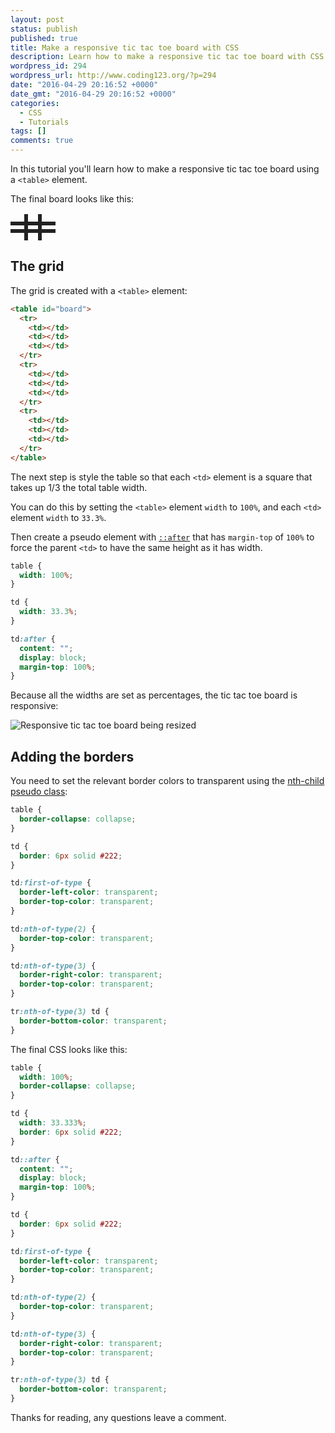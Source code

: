 ```yaml
---
layout: post
status: publish
published: true
title: Make a responsive tic tac toe board with CSS
description: Learn how to make a responsive tic tac toe board with CSS and HTML. This tutorial walks you through the process of making responsive squares for your board.
wordpress_id: 294
wordpress_url: http://www.coding123.org/?p=294
date: "2016-04-29 20:16:52 +0000"
date_gmt: "2016-04-29 20:16:52 +0000"
categories:
  - CSS
  - Tutorials
tags: []
comments: true
---
```


In this tutorial you'll learn how to make a responsive tic tac toe board using a `<table>` element.

The final board looks like this:

<style>
table {
  width: 100%;
  border-collapse: collapse;
}

td {
  width: 33.333%;
  border: 6px solid #222;
}

td::after {
  content: "";
  display: block;
  margin-top: 100%;
}

td {
  border: 6px solid #222;
}

td:first-of-type {
  border-left-color: transparent;
  border-top-color: transparent;
}

td:nth-of-type(2) {
  border-top-color: transparent;
}

td:nth-of-type(3) {
  border-right-color: transparent;
  border-top-color: transparent;
}

tr:nth-of-type(3) td {
  border-bottom-color: transparent;
}
</style>

<table id="board">
  <tr>
    <td></td>
    <td></td>
    <td></td>
  </tr>
  <tr>
    <td></td>
    <td></td>
    <td></td>
  </tr>
  <tr>
    <td></td>
    <td></td>
    <td></td>
  </tr>
</table>

## The grid

The grid is created with a `<table>` element:

```html
<table id="board">
  <tr>
    <td></td>
    <td></td>
    <td></td>
  </tr>
  <tr>
    <td></td>
    <td></td>
    <td></td>
  </tr>
  <tr>
    <td></td>
    <td></td>
    <td></td>
  </tr>
</table>
```

The next step is style the table so that each `<td>` element is a square that takes up 1/3 the total table width.

You can do this by setting the `<table>` element `width` to `100%`, and each `<td>` element `width` to `33.3%`.

Then create a pseudo element with <a rel="noopener" href="https://developer.mozilla.org/en/docs/Web/CSS/::after">`::after`</a> that has `margin-top` of `100%` to force the parent `<td>` to have the same height as it has width.

```css
table {
  width: 100%;
}

td {
  width: 33.3%;
}

td:after {
  content: "";
  display: block;
  margin-top: 100%;
}
```

Because all the widths are set as percentages, the tic tac toe board is responsive:

![Responsive tic tac toe board being resized](../assets/2016/04/responsive-tic-tac-toe-300x283.gif)

## Adding the borders

 You need to set the relevant border colors to transparent using the <a rel="noopener" href="https://developer.mozilla.org/en-US/docs/Web/CSS/:nth-child">nth-child pseudo class</a>:

```css
table {
  border-collapse: collapse;
}

td {
  border: 6px solid #222;
}

td:first-of-type {
  border-left-color: transparent;
  border-top-color: transparent;
}

td:nth-of-type(2) {
  border-top-color: transparent;
}

td:nth-of-type(3) {
  border-right-color: transparent;
  border-top-color: transparent;
}

tr:nth-of-type(3) td {
  border-bottom-color: transparent;
}
```

The final CSS looks like this:

```css
table {
  width: 100%;
  border-collapse: collapse;
}

td {
  width: 33.333%;
  border: 6px solid #222;
}

td::after {
  content: "";
  display: block;
  margin-top: 100%;
}

td {
  border: 6px solid #222;
}

td:first-of-type {
  border-left-color: transparent;
  border-top-color: transparent;
}

td:nth-of-type(2) {
  border-top-color: transparent;
}

td:nth-of-type(3) {
  border-right-color: transparent;
  border-top-color: transparent;
}

tr:nth-of-type(3) td {
  border-bottom-color: transparent;
}
```

Thanks for reading, any questions leave a comment.
